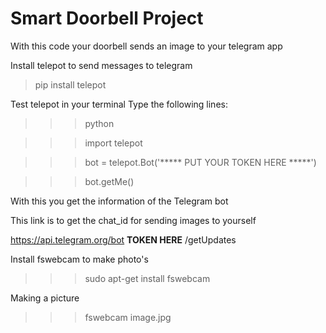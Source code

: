# Smart Doorbell Project
With this code your doorbell sends an image to your telegram app

Install telepot to send messages to telegram

> pip install telepot


Test telepot in your terminal
Type the following lines: 

>>> python

>>> import telepot

>>> bot = telepot.Bot('***** PUT YOUR TOKEN HERE *****')

>>> bot.getMe()


With this you get the information of the Telegram bot 

This link is to get the chat_id for sending images to yourself

https://api.telegram.org/bot **TOKEN HERE** /getUpdates


Install fswebcam to make photo's

>>> sudo apt-get install fswebcam


Making a picture

>>> fswebcam image.jpg
